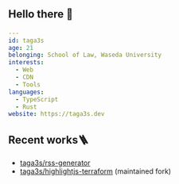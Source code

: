 ## Hello there 🐳　
```yaml
---
id: taga3s
age: 21
belonging: School of Law, Waseda University
interests:
  - Web
  - CDN
  - Tools
languages:
  - TypeScript
  - Rust
website: https://taga3s.dev
```

## Recent works🪜
- [taga3s/rss-generator](https://github.com/taga3s/rss-generator)
- [taga3s/highlightjs-terraform](https://github.com/taga3s/highlightjs-terraform) (maintained fork)
